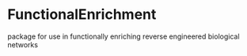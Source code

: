 # FunctionalEnrichment
package for use in functionally enriching reverse engineered biological networks
